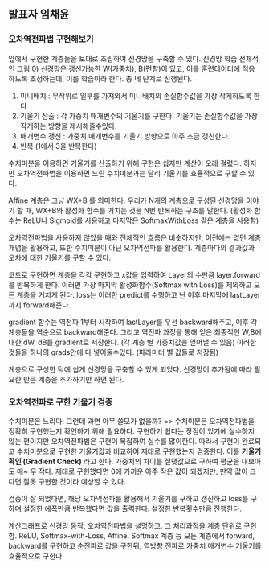 ## 발표자 임채윤
### 오차역전파법 구현해보기
앞에서 구현한 계층들을 토대로 조립하여 신경망을 구축할 수 있다.
신경망 학습 전체적인 그림
0) 신경망은 갱신가능한 W(가중치), B(편향)이 있고, 이를 훈련데이터에 적응하도록 조정하는데, 이를 학습이라 한다. 총 네 단계로 진행된다.
1) 미니배치 : 무작위로 일부를 가져와서 미니배치의 손실함수값을 가장 작게하도록 한다
2) 기울기 산출 : 각 가중치 매개변수의 기울기를 구한다. 기울기는 손실함수값을 가장 작게하는 방향을 제시해줄수있다.
3) 매개변수 갱신 : 가중치 매개변수를 기울기 방향으로 아주 조금 갱신한다.
4) 반복 (1에서 3을 반복한다)

수치미분을 이용하면 기울기를 산출하기 위해 구현은 쉽지만 계산이 오래 걸렸다. 하지만 오차역전파법을 이용하면 느린 수치미분과는 달리 기울기를 효율적으로 구할 수 있다.

Affine 계층은 그냥 WX+B 를 의미한다. 우리가 N개의 계층으로 구성된 신경망을 이야기 할 때, WX+B와 활성화 함수를 거치는 것을 N번 반복하는 구조를 말한다. (활성화 함수는 ReLU나 Sigmoid를 사용하고 마지막은 SoftmaxWithLoss 같은 계층을 사용함)

오차역전파법을 사용하지 않았을 때와 전체적인 흐름은 비슷하지만, 이전에는 없던 계층 개념을 활용하고, 또한 수치미분이 아닌 오차역전파를 활용한다. 계층마다의 결과값과 오차에 대한 기울기를 구할 수 있다. 

코드로 구현하면 계층을 각각 구현하고 x값을 입력하여 Layer의 수만큼 layer.forward를 반복하게 한다. 이러면 가장 마지막 활성화함수(Softmax with Loss)를 제외하고 모든 계층을 거치게 된다. loss는 이러한 predict를 수행하고 난 이후 마지막에 lastLayer까지 forward해준다.

gradient 함수는 역전파 1부터 시작하여 lastLayer를 우선 backward해주고, 이후 각 계층들을 역순으로 backward해준다. 그리고 역전파 과정을 통해 얻은 최종적인 W,B에 대한 dW, dB를 gradient로 저장한다. (각 계층 별 가중치값을 얻어낼 수 있음)
이러한 것들을 하나의 grads안에 다 넣어둘수있다. (파라미터 별 값들로 저장됨)

계층으로 구성한 덕에 쉽게 신경망을 구축할 수 있게 되었다. 신경망이 추가됨에 따라 필요한 만큼 계층을 추가하기만 하면 된다.

### 오차역전파로 구한 기울기 검증
수치미분은 느리다. 그런데 과연 아무 쓸모가 없을까? => 수치미분은 오차역전파법을 정확히 구현했는지 확인하기 위해 필요하다. 구현하기 쉽다는 장점이 있기에 실수하지 않는 편이지만 오차역전파법은 구현이 복잡하여 실수를 많이한다. 
따라서 구현이 완료되고 수치미분으로 구현한 기울기값과 비교하여 제대로 구현했는지 검증한다.
이를 **기울기 확인 (Gradient Check)** 라고 한다. 
가중치의 차이를 절댓값으로 구하여 평균을 내보아도 매~ 우 작다. 제대로 구현했다면 0에 가까운 아주 작은 값이 되겠지만, 만약 값이 크다면 잘못 구현한 것이라 예상할 수 있다.

검증이 잘 되었다면, 해당 오차역전파를 활용해서 기울기를 구하고 갱신하고 loss를 구하며 설정한 에폭만큼 반복했다면  값을 출력한다.  설정한 반복횟수만큼 진행한다. 

계산그래프로 신경망 동작, 오차역전파법을 설명하고. 그 처리과정을 계층 단위로 구현함.
ReLU, Softmax-with-Loss, Affine, Softmax 계층 등  모든 계층에서 forward, backward를 구현하고 순전파로 값을 구한뒤, 역방향 전파로 가중치 매개변수 기울기를 효율적으로 구한다